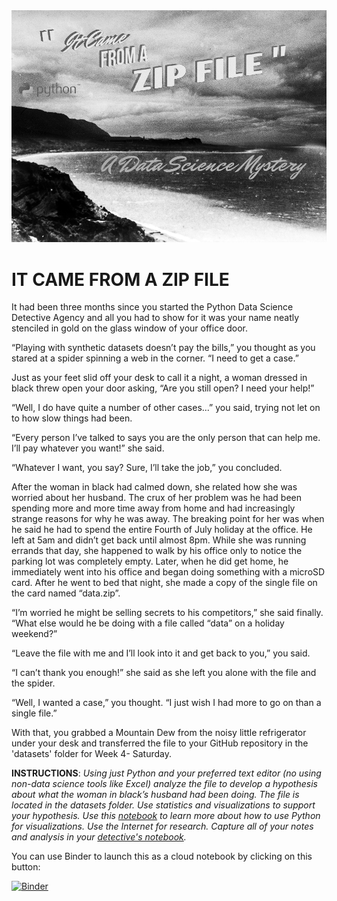 <img src="images/data_science_detective.png">

# IT CAME FROM A ZIP FILE

It had been three months since you started the Python Data Science Detective Agency and all you had to show for it was your name neatly stenciled in gold on the glass window of your office door.

“Playing with synthetic datasets doesn’t pay the bills,” you thought as you stared at a spider spinning a web in the corner. “I need to get a case.”

Just as your feet slid off your desk to call it a night, a woman dressed in black threw open your door asking, “Are you still open?  I need your help!”

“Well, I do have quite a number of other cases...” you said, trying not let on to how slow things had been.

“Every person I’ve talked to says you are the only person that can help me. I’ll pay whatever you want!” she said.

“Whatever I want, you say? Sure, I’ll take the job,” you concluded.

After the woman in black had calmed down, she related how she was worried about her husband. The crux of her problem was he had been spending more and more time away from home and had increasingly strange reasons for why he was away. The breaking point for her was when he said he had to spend the entire Fourth of July holiday at the office. He left at 5am and didn’t get back until almost 8pm. While she was running errands that day, she happened to walk by his office only to notice the parking lot was completely empty. Later, when he did get home, he immediately went into his office and began doing something with a microSD card. After he went to bed that night, she made a copy of the single file on the card named “data.zip”.

“I’m worried he might be selling secrets to his competitors,” she said finally. “What else would he be doing with a file called “data” on a holiday weekend?”

“Leave the file with me and I’ll look into it and get back to you,” you said.

“I can’t thank you enough!” she said as she left you alone with the file and the spider.

“Well, I wanted a case,” you thought. “I just wish I had more to go on than a single file.”

With that, you grabbed a Mountain Dew from the noisy little refrigerator under your desk and transferred the file to your GitHub repository in the 'datasets' folder for Week 4- Saturday.

**INSTRUCTIONS**: *Using just Python and your preferred text editor (no using non-data science tools like Excel) analyze the file to develop a hypothesis about what the woman in black’s husband had been doing. The file is located in the datasets folder. Use statistics and visualizations to support your hypothesis. Use this [notebook](Python_Visualization_Basics.ipynb) to learn more about how to use Python for visualizations. Use the Internet for research. Capture all of your notes and analysis in your [detective's notebook](Python_Visualization_Basics.ipynb).*

You can use Binder to launch this as a cloud notebook by clicking on this button:

[![Binder](https://mybinder.org/badge_logo.svg)](https://mybinder.org/v2/gh/azbones/data_detective_agency/HEAD?labpath=filepath%3DPython_Visualization_Basics.ipynb)
